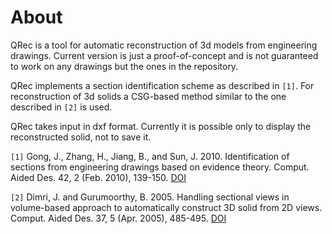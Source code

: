 # About

QRec is a tool for automatic reconstruction of 3d models from engineering drawings. Current version is just a proof-of-concept and is not guaranteed to work on any drawings but the ones in the repository.

QRec implements a section identification scheme as described in `[1]`. For reconstruction of 3d solids a CSG-based method similar to the one described in `[2]` is used.

QRec takes input in dxf format. Currently it is possible only to display the reconstructed solid, not to save it.

`[1]` Gong, J., Zhang, H., Jiang, B., and Sun, J. 2010. Identification of sections from engineering drawings based on evidence theory. Comput. Aided Des. 42, 2 (Feb. 2010), 139-150. [DOI](http://dx.doi.org/10.1016/j.cad.2009.04.015)

`[2]` Dimri, J. and Gurumoorthy, B. 2005. Handling sectional views in volume-based approach to automatically construct 3D solid from 2D views. Comput. Aided Des. 37, 5 (Apr. 2005), 485-495. [DOI](http://dx.doi.org/10.1016/j.cad.2004.10.007)
